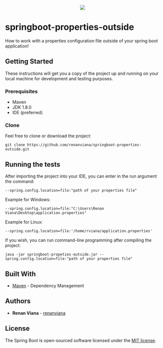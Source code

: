 
<p align="center"><img src="http://spring.io/img/homepage/icon-spring-framework.svg"></p>

# springboot-properties-outside
How to work with a properties configuration file outside of your spring boot application!

## Getting Started

These instructions will get you a copy of the project up and running on your local machine for development and testing purposes.

### Prerequisites
- Maven
- JDK 1.8.0
- IDE (preferred)

### Clone

Feel free to clone or download the project:

```
git clone https://github.com/renanviana/springboot-properties-outside.git
```

## Running the tests
After importing the project into your IDE, you can enter in the run argument the command:
```
--spring.config.location=file:"path of your properties file"
```
Example for Windows:
```
--spring.config.location=file:"C:\Users\Renan Viana\Desktop\application.properties"
```
Example for Linux:
```
--spring.config.location=file:'/home/rviana/application.properties'
```
If you wish, you can run command-line programming after compiling the project:
```
java -jar springboot-propeties-outside.jar --spring.config.location=file:"path of your properties file"
```

## Built With

* [Maven](https://maven.apache.org/) - Dependency Management

## Authors

* **Renan Viana** - [renanviana](https://github.com/renanviana)

## License

The Spring Boot is open-sourced software licensed under the [MIT license](http://opensource.org/licenses/MIT).
